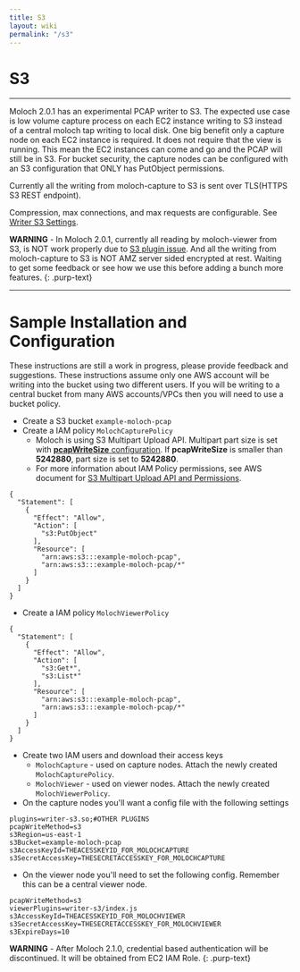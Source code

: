 ```yaml
---
title: S3
layout: wiki
permalink: "/s3"
---
```


<div class="full-height-and-width-container with-footer p-3" markdown="1">

# S3

---

Moloch 2.0.1 has an experimental PCAP writer to S3. The expected use case is low volume capture process on each EC2 instance writing to S3 instead of a central moloch tap writing to local disk. One big benefit only a capture node on each EC2 instance is required. It does not require that the view is running. This mean the EC2 instances can come and go and the PCAP will still be in S3. For bucket security, the capture nodes can be configured with an S3 configuration that ONLY has PutObject permissions.

Currently all the writing from moloch-capture to S3 is sent over TLS(HTTPS S3 REST endpoint).

Compression, max connections, and max requests are configurable. See [Writer S3 Settings](https://molo.ch/settings#writer-s3-settings).

**WARNING** - In Moloch 2.0.1, currently all reading by moloch-viewer from S3, is NOT work properly due to [S3 plugin issue](https://github.com/aol/moloch/issues/1178). And all the writing from moloch-capture to S3 is NOT AMZ server sided encrypted at rest. Waiting to get some feedback or see how we use this before adding a bunch more features.
{: .purp-text}

---

# Sample Installation and Configuration

These instructions are still a work in progress, please provide feedback and suggestions. These instructions assume only one AWS account will be writing into the bucket using two different users. If you will be writing to a central bucket from many AWS accounts/VPCs then you will need to use a bucket policy.

* Create a S3 bucket ```example-moloch-pcap```
* Create a IAM policy ```MolochCapturePolicy```
  * Moloch is using S3 Multipart Upload API. Multipart part size is set with [**pcapWriteSize** configuration](https://molo.ch/settings#advanced-settings). If **pcapWriteSize** is smaller than **5242880**, part size is set to **5242880**.
  * For more information about IAM Policy permissions, see AWS document for [S3 Multipart Upload API and Permissions](https://docs.aws.amazon.com/AmazonS3/latest/dev/mpuAndPermissions.html).

```
{
  "Statement": [
    {
      "Effect": "Allow",
      "Action": [
        "s3:PutObject"
      ],
      "Resource": [
        "arn:aws:s3:::example-moloch-pcap",
        "arn:aws:s3:::example-moloch-pcap/*"
      ]
    }
  ]
}
```

* Create a IAM policy ```MolochViewerPolicy```
```
{
  "Statement": [
    {
      "Effect": "Allow",
      "Action": [
        "s3:Get*",
        "s3:List*"
      ],
      "Resource": [
        "arn:aws:s3:::example-moloch-pcap",
        "arn:aws:s3:::example-moloch-pcap/*"
      ]
    }
  ]
}
```

* Create two IAM users and download their access keys
  * ```MolochCapture``` - used on capture nodes. Attach the newly created ```MolochCapturePolicy```.
  * ```MolochViewer``` - used on viewer nodes. Attach the newly created ```MolochViewerPolicy```.
* On the capture nodes you'll want a config file with the following settings

```
plugins=writer-s3.so;#OTHER PLUGINS
pcapWriteMethod=s3
s3Region=us-east-1
s3Bucket=example-moloch-pcap
s3AccessKeyId=THEACESSKEYID_FOR_MOLOCHCAPTURE
s3SecretAccessKey=THESECRETACCESSKEY_FOR_MOLOCHCAPTURE
```

* On the viewer node you'll need to set the following config. Remember this can be a central viewer node.

```
pcapWriteMethod=s3
viewerPlugins=writer-s3/index.js
s3AccessKeyId=THEACESSKEYID_FOR_MOLOCHVIEWER
s3SecretAccessKey=THESECRETACCESSKEY_FOR_MOLOCHVIEWER
s3ExpireDays=10
```

**WARNING** - After Moloch 2.1.0, credential based authentication will be discontinued. It will be obtained from EC2 IAM Role.
{: .purp-text}

</div>
